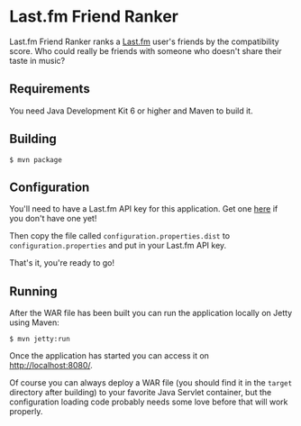 Last.fm Friend Ranker
=====================

Last.fm Friend Ranker ranks a [Last.fm](http://www.last.fm/) user's friends by the compatibility score. Who could really
be friends with someone who doesn't share their taste in music?

Requirements
------------

You need Java Development Kit 6 or higher and Maven to build it.

Building
--------

```
$ mvn package
```

Configuration
-------------

You'll need to have a Last.fm API key for this application. Get one [here](http://www.last.fm/api/account/create) if you
don't have one yet!

Then copy the file called `configuration.properties.dist` to `configuration.properties` and put in your Last.fm API key.

That's it, you're ready to go!

Running
-------

After the WAR file has been built you can run the application locally on Jetty using Maven:

```
$ mvn jetty:run
```

Once the application has started you can access it on [http://localhost:8080/](http://localhost:8080/).

Of course you can always deploy a WAR file (you should find it in the `target` directory after building) to your
favorite Java Servlet container, but the configuration loading code probably needs some love before that will work
properly.